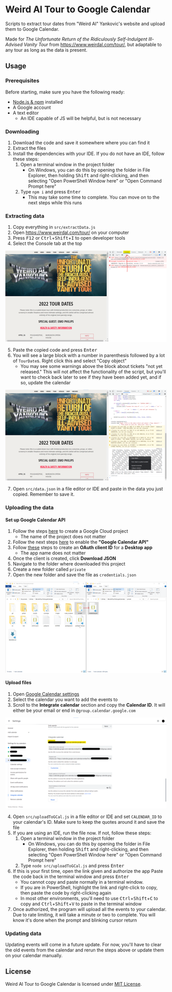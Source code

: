 
# Weird Al Tour to Google Calendar

Scripts to extract tour dates from "Weird Al" Yankovic's website and upload them
to Google Calendar.

Made for *The Unfortunate Return of the Ridiculously Self-Indulgent Ill-Advised*
*Vanity Tour* from <https://www.weirdal.com/tour/>, but adaptable to any tour as
long as the data is present.

## Usage

### Prerequisites

Before starting, make sure you have the following ready:

- [Node.js & npm][Nodejs] installed
- A Google account
- A text editor
  - An IDE capable of JS will be helpful, but is not necessary

### Downloading

1. Download the code and save it somewhere where you can find it
2. Extract the files
3. Install the dependencies with your IDE.
   If you do not have an IDE, follow these steps:
   1. Open a terminal window in the project folder
      - On Windows, you can do this by opening the folder in File Explorer,
        then holding <kbd>Shift</kbd> and right-clicking, and then selecting
        "Open PowerShell Window here" or "Open Command Prompt here"
   2. Type `npm i` and press <kbd>Enter</kbd>
      - This may take some time to complete. You can move on to 
        the next steps while this runs

### Extracting data

1. Copy everything in `src/extractData.js`
2. Open <https://www.weirdal.com/tour/> on your computer
3. Press <kbd>F12</kbd> or <kbd>Ctrl</kbd>+<kbd>Shift</kbd>+<kbd>I</kbd>
to open developer tools
4. Select the Console tab at the top

![The page with Developer Tools open to the Console tab in Chrome](images/devTools.png)

5. Paste the copied code and press <kbd>Enter</kbd>
6. You will see a large block with a number in parenthesis followed by
   a lot of `TourDate`s. Right click this and select "Copy object"
   - You may see some warnings above the block about tickets "not yet released."
     This will not affect the functionality of the script, but you'll want to
     check back later to see if they have been added yet, and if so,
     update the calendar

![The results of the script are shown. The data block has been right clicked and "Copy object" is highlighted](images/copyObject.png)

7. Open `src/data.json` in a file editor or IDE and paste in the data you just
   copied. Remember to save it.

### Uploading the data

#### Set up Google Calendar API

1. Follow the steps [here][GCP create] to create a Google Cloud project
   - The name of the project does not matter
2. Follow the next steps [here][GCP API] to enable the **"Google Calendar API"**
3. Follow [these][GCP creds] steps to create an **OAuth client ID** for a
   **Desktop app**
   - The app name does not matter
4. Once the client is created, click **Download JSON**
5. Navigate to the folder where downloaded this project
6. Create a new folder called `private`
7. Open the new folder and save the file as `credentials.json`

![Two File Explorer windows side-by-side. One shows the contents of project folder with the subfolder "private" highlighted. The other shows the contents of the "private" folder with the file "credentials.json" highlighted](images/creds.png)

#### Upload files

1. Open [Google Calendar settings][G Cal settings]
2. Select the calendar you want to add the events to
3. Scroll to the **Integrate calendar** section and copy the **Calendar ID**.
   It will either be your email or end in `@group.calendar.google.com`

![Google Calendar settings for a calendar with the Calendar ID highlighted](images/calendarID.png)

4. Open `src/uploadToGCal.js` in a file editor or IDE and set `CALENDAR_ID` to
   your calendar's ID. Make sure to keep the quotes around it and save the file
5. If you are using an IDE, run the file now. If not, follow these steps:
   1. Open a terminal window in the project folder
      - On Windows, you can do this by opening the folder in File Explorer,
        then holding <kbd>Shift</kbd> and right-clicking, and then selecting
        "Open PowerShell Window here" or "Open Command Prompt here"
   2. Type `node src/uploadToGCal.js` and press <kbd>Enter</kbd>
6. If this is your first time, open the link given and authorize the app
   Paste the code back in the terminal window and press <kbd>Enter</kbd>
   - You cannot copy and paste normally in a terminal window.
   - If you are in PowerShell, highlight the link and right-click to copy, then
     paste the code by right-clicking again
   - In most other environments, you'll need to use
     <kbd>Ctrl</kbd>+<kbd>Shift</kbd>+<kbd>C</kbd> to copy and
     <kbd>Ctrl</kbd>+<kbd>Shift</kbd>+<kbd>V</kbd> to paste in the terminal window
7. Once authorized, the program will upload all the events to your calendar.
   Due to rate limiting, it will take a minute or two to complete.
   You will know it's done when the prompt and blinking cursor return

### Updating data

Updating events will come in a future update. For now, you'll have to
clear the old events from the calendar and rerun the steps above
or update them on your calendar manually.

## License

Weird Al Tour to Google Calendar is licensed under [MIT License](LICENSE).

<!-- Links -->

[Nodejs]: https://nodejs.org/en/
[GCP create]: https://developers.google.com/workspace/guides/create-project
[GCP API]: https://developers.google.com/workspace/guides/enable-apis
[GCP creds]: https://developers.google.com/workspace/guides/create-credentials#desktop-app
[G Cal settings]: https://calendar.google.com/calendar/u/0/r/settings
